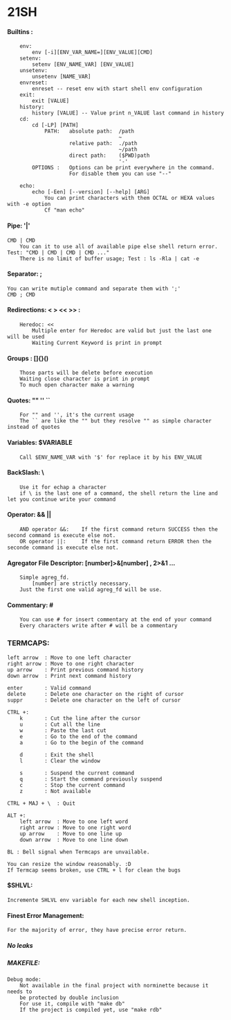 # 21SH

#### Builtins :
		env:
			env [-i][ENV_VAR_NAME=][ENV_VALUE][CMD]
		setenv:
			setenv [ENV_NAME_VAR] [ENV_VALUE]
		unsetenv:
			unsetenv [NAME_VAR]
		envreset:
			enreset -- reset env with start shell env configuration
		exit:
			exit [VALUE]
		history:
			history [VALUE] -- Value print n_VALUE last command in history
		cd:
			cd [-LP] [PATH]
				PATH:	absolute path:	/path
										~
						relative path:	./path
										~/path
						direct path:	($PWD)path
										'-'
			OPTIONS :	Options can be print everywhere in the command.
						For disable them you can use "--"

		echo:
			echo [-Een] [--version] [--help] [ARG]
				You can print characters with them OCTAL or HEXA values with -e option 
				Cf "man echo"

#### Pipe: '|'
	CMD | CMD
		You can it to use all of available pipe else shell return error. Test: "CMD | CMD | CMD | CMD ..." 
		There is no limit of buffer usage; Test : ls -Rla | cat -e

#### Separator: ;
	You can write mutiple command and separate them with ';' 
	CMD ; CMD

#### Redirections: < > << >> :
		Heredoc: <<
			Multiple enter for Heredoc are valid but just the last one will be used 
			Waiting Current Keyword is print in prompt 

#### Groups : []{}()
		Those parts will be delete before execution 
		Waiting close character is print in prompt 
		To much open character make a warning 

#### Quotes: "" '' ``
		For "" and '', it's the current usage 
		The `` are like the "" but they resolve "" as simple character instead of quotes 

#### Variables: $VARIABLE
		Call $ENV_NAME_VAR with '$' for replace it by his ENV_VALUE 

#### BackSlash: \
		Use it for echap a character
		if \ is the last one of a command, the shell return the line and let you continue write your command 

#### Operator: && ||
		AND operator &&:	If the first command return SUCCESS then the second command is execute else not.  
		OR operator ||:		If the first command return ERROR then the seconde command is execute else not.  

#### Agregator File Descriptor: [number]>&[number] , 2>&1 ...
		Simple agreg_fd.
			[number] are strictly necessary.
		Just the first one valid agreg_fd will be use.

#### Commentary: \#
		You can use # for insert commentary at the end of your command
		Every characters write after # will be a commentary

### TERMCAPS:

	left arrow	: Move to one left character
	right arrow : Move to one right character
	up arrow	: Print previous command history
	down arrow	: Print next command history

	enter		: Valid command
	delete		: Delete one character on the right of cursor 
	suppr		: Delete one character on the left of cursor

	CTRL +:
		k		: Cut the line after the cursor
		u		: Cut all the line
		w		: Paste the last cut
		e		: Go to the end of the command
		a		: Go to the begin of the command

		d		: Exit the shell
		l		: Clear the window

		s		: Suspend the current command
		q		: Start the command previously suspend 
		c		: Stop the current command
		z		: Not available

	CTRL + MAJ + \	: Quit

	ALT +:
		left arrow	: Move to one left word
		right arrow : Move to one right word
		up arrow	: Move to one line up
		down arrow	: Move to one line down

	BL : Bell signal when Termcaps are unvailable.

	You can resize the window reasonably. :D
	If Termcap seems broken, use CTRL + l for clean the bugs 

#### $SHLVL:
	Incremente SHLVL env variable for each new shell inception. 

#### Finest Error Management:
	For the majority of error, they have precise error return. 

##### No leaks

##### MAKEFILE:
	Debug mode:
		Not available in the final project with norminette because it needs to 
		be protected by double inclusion
		For use it, compile with "make db"
		If the project is compiled yet, use "make rdb"
